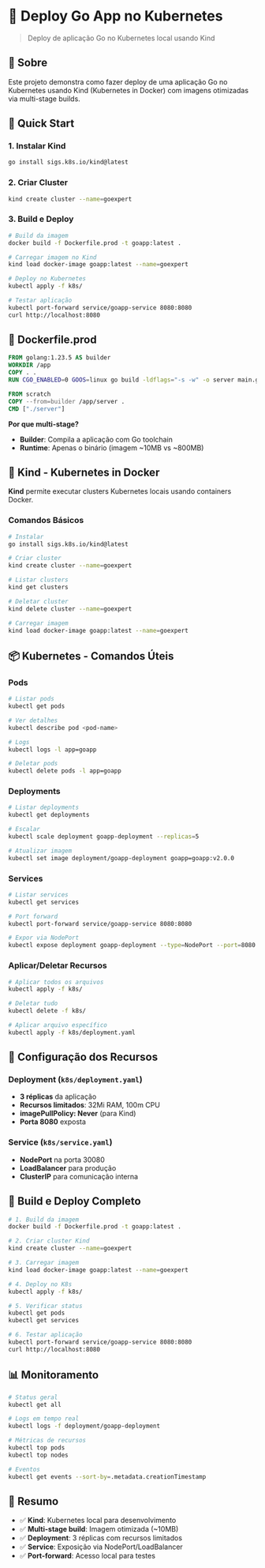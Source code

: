 # 🚀 Deploy Go App no Kubernetes

> Deploy de aplicação Go no Kubernetes local usando Kind

## 📌 Sobre

Este projeto demonstra como fazer deploy de uma aplicação Go no Kubernetes usando Kind (Kubernetes in Docker) com imagens otimizadas via multi-stage builds.

## 🚀 Quick Start

### 1. Instalar Kind

```bash
go install sigs.k8s.io/kind@latest
```

### 2. Criar Cluster

```bash
kind create cluster --name=goexpert
```

### 3. Build e Deploy

```bash
# Build da imagem
docker build -f Dockerfile.prod -t goapp:latest .

# Carregar imagem no Kind
kind load docker-image goapp:latest --name=goexpert

# Deploy no Kubernetes
kubectl apply -f k8s/

# Testar aplicação
kubectl port-forward service/goapp-service 8080:8080
curl http://localhost:8080
```

## 🐳 Dockerfile.prod

```dockerfile
FROM golang:1.23.5 AS builder
WORKDIR /app
COPY . .
RUN CGO_ENABLED=0 GOOS=linux go build -ldflags="-s -w" -o server main.go

FROM scratch
COPY --from=builder /app/server .
CMD ["./server"]
```

**Por que multi-stage?**

- **Builder**: Compila a aplicação com Go toolchain
- **Runtime**: Apenas o binário (imagem ~10MB vs ~800MB)

## 🎯 Kind - Kubernetes in Docker

**Kind** permite executar clusters Kubernetes locais usando containers Docker.

### Comandos Básicos

```bash
# Instalar
go install sigs.k8s.io/kind@latest

# Criar cluster
kind create cluster --name=goexpert

# Listar clusters
kind get clusters

# Deletar cluster
kind delete cluster --name=goexpert

# Carregar imagem
kind load docker-image goapp:latest --name=goexpert
```

## 📦 Kubernetes - Comandos Úteis

### Pods

```bash
# Listar pods
kubectl get pods

# Ver detalhes
kubectl describe pod <pod-name>

# Logs
kubectl logs -l app=goapp

# Deletar pods
kubectl delete pods -l app=goapp
```

### Deployments

```bash
# Listar deployments
kubectl get deployments

# Escalar
kubectl scale deployment goapp-deployment --replicas=5

# Atualizar imagem
kubectl set image deployment/goapp-deployment goapp=goapp:v2.0.0
```

### Services

```bash
# Listar services
kubectl get services

# Port forward
kubectl port-forward service/goapp-service 8080:8080

# Expor via NodePort
kubectl expose deployment goapp-deployment --type=NodePort --port=8080
```

### Aplicar/Deletar Recursos

```bash
# Aplicar todos os arquivos
kubectl apply -f k8s/

# Deletar tudo
kubectl delete -f k8s/

# Aplicar arquivo específico
kubectl apply -f k8s/deployment.yaml
```

## 🔧 Configuração dos Recursos

### Deployment (`k8s/deployment.yaml`)

- **3 réplicas** da aplicação
- **Recursos limitados**: 32Mi RAM, 100m CPU
- **imagePullPolicy: Never** (para Kind)
- **Porta 8080** exposta

### Service (`k8s/service.yaml`)

- **NodePort** na porta 30080
- **LoadBalancer** para produção
- **ClusterIP** para comunicação interna

## 🚀 Build e Deploy Completo

```bash
# 1. Build da imagem
docker build -f Dockerfile.prod -t goapp:latest .

# 2. Criar cluster Kind
kind create cluster --name=goexpert

# 3. Carregar imagem
kind load docker-image goapp:latest --name=goexpert

# 4. Deploy no K8s
kubectl apply -f k8s/

# 5. Verificar status
kubectl get pods
kubectl get services

# 6. Testar aplicação
kubectl port-forward service/goapp-service 8080:8080
curl http://localhost:8080
```

## 📊 Monitoramento

```bash
# Status geral
kubectl get all

# Logs em tempo real
kubectl logs -f deployment/goapp-deployment

# Métricas de recursos
kubectl top pods
kubectl top nodes

# Eventos
kubectl get events --sort-by=.metadata.creationTimestamp
```

## 🎯 Resumo

- ✅ **Kind**: Kubernetes local para desenvolvimento
- ✅ **Multi-stage build**: Imagem otimizada (~10MB)
- ✅ **Deployment**: 3 réplicas com recursos limitados
- ✅ **Service**: Exposição via NodePort/LoadBalancer
- ✅ **Port-forward**: Acesso local para testes
